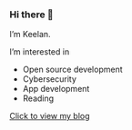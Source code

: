 ### Hi there 👋

I’m Keelan.

I’m interested in
* Open source development
* Cybersecurity
* App development
* Reading


[Click to view my blog](https://keelancannoo.blogspot.com/)
<!---
Keelan10/Keelan10 is a ✨ special ✨ repository because its `README.md` (this file) appears on your GitHub profile.
You can click the Preview link to take a look at your changes.
--->
